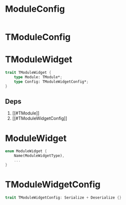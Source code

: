 
# ModuleConfig
```rust

```

# TModuleConfig


# TModuleWidget
```rust
trait TModuleWidget {
	type Module: TModule*;
	type Config: TModuleWidgetConfig*;
}
```
## Deps
1. [[#TModule]]
2. [[#TModuleWidgetConfig]]

# ModuleWidget 
```rust
enum ModuleWidget {
	Name(ModuleWidgetType),
	...
}
```

# TModuleWidgetConfig 
```rust
trait TModuleWidgetConfig: Serialize + Deserialize {}
```
